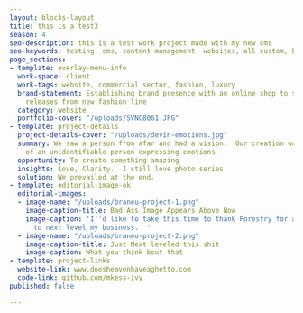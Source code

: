 ```yaml
---
layout: blocks-layout
title: this is a test3
season: 4
seo-description: this is a test work project made with my new cms
seo-keywords: testing, cms, content management, websites, all custom, bag$
page_sections:
- template: overlay-menu-info
  work-space: client
  work-tags: website, commercial sector, fashion, luxury
  brand-statement: Establishing brand presence with an online shop to showcase monthly
    releases from new fashion line
  category: website
  portfolio-cover: "/uploads/SVNC8061.JPG"
- template: project-details
  project-details-cover: "/uploads/devin-emotions.jpg"
  summary: We saw a person from afar and had a vision.  Our creation was a photo series
    of an unidentifiable person expressing emotions
  opportunity: To create something amazing
  insights: Love, Clarity.  I still love photo series
  solution: We prevailed at the end.
- template: editorial-image-ok
  editorial-images:
  - image-name: "/uploads/braneu-project-1.png"
    image-caption-title: Bad Ass Image Appears Above Now
    image-caption: 'I''d like to take this time to thank Forestry for allowing me
      to next level my business.  '
  - image-name: "/uploads/braneu-project-2.png"
    image-caption-title: Just Next leveled this shit
    image-caption: What you think bout that
- template: project-links
  website-link: www.doesheavenhaveaghetto.com
  code-link: github.com/mkess-ivy
published: false

---
```

